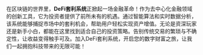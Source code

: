 在区块链的世界里，**DeFi套利系统**正掀起一场金融革命！作为去中心化金融领域的创新工具，它为投资者提供了前所未有的机遇。通过智能算法和实时数据分析，该系统能够捕捉市场中的套利机会，帮助用户轻松实现资产增值。无论是资深玩家还是新手小白，都能在这里找到适合自己的投资策略。告别传统交易的繁琐与不确定性，让收益变得触手可及。加入DeFi套利系统，开启您的数字财富之旅，让我们一起拥抱科技带来的无限可能！
